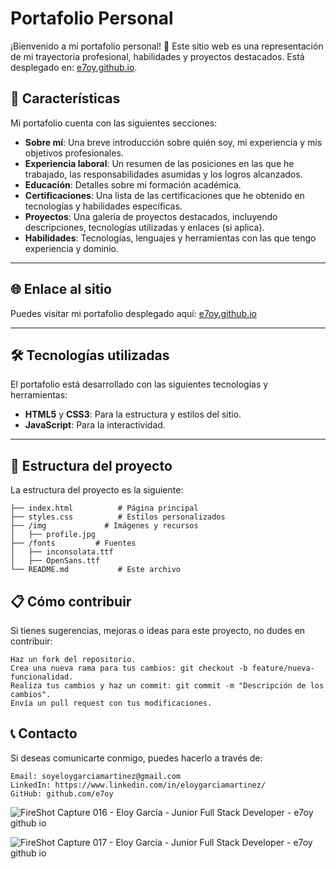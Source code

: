# Portafolio Personal

¡Bienvenido a mi portafolio personal! 🌟 Este sitio web es una representación de mi trayectoria profesional, habilidades y proyectos destacados. Está desplegado en: [e7oy.github.io](https://e7oy.github.io).

## 🚀 **Características**
Mi portafolio cuenta con las siguientes secciones:

- **Sobre mí**: Una breve introducción sobre quién soy, mi experiencia y mis objetivos profesionales.
- **Experiencia laboral**: Un resumen de las posiciones en las que he trabajado, las responsabilidades asumidas y los logros alcanzados.
- **Educación**: Detalles sobre mi formación académica.
- **Certificaciones**: Una lista de las certificaciones que he obtenido en tecnologías y habilidades específicas.
- **Proyectos**: Una galería de proyectos destacados, incluyendo descripciones, tecnologías utilizadas y enlaces (si aplica).
- **Habilidades**: Tecnologías, lenguajes y herramientas con las que tengo experiencia y dominio.

---

## 🌐 **Enlace al sitio**
Puedes visitar mi portafolio desplegado aquí: [e7oy.github.io](https://e7oy.github.io)

---

## 🛠️ **Tecnologías utilizadas**
El portafolio está desarrollado con las siguientes tecnologías y herramientas:
- **HTML5** y **CSS3**: Para la estructura y estilos del sitio.
- **JavaScript**: Para la interactividad.

---

## 📁 **Estructura del proyecto**
La estructura del proyecto es la siguiente:

```plaintext
├── index.html          # Página principal
├── styles.css          # Estilos personalizados
├── /img             # Imágenes y recursos
│   ├── profile.jpg
├── /fonts         # Fuentes
│   ├── inconsolata.ttf
│   ├── OpenSans.ttf
└── README.md           # Este archivo
````

## 📋 **Cómo contribuir**

Si tienes sugerencias, mejoras o ideas para este proyecto, no dudes en contribuir:

    Haz un fork del repositorio.
    Crea una nueva rama para tus cambios: git checkout -b feature/nueva-funcionalidad.
    Realiza tus cambios y haz un commit: git commit -m "Descripción de los cambios".
    Envía un pull request con tus modificaciones.

## 📞 **Contacto**

Si deseas comunicarte conmigo, puedes hacerlo a través de:

    Email: soyeloygarciamartinez@gmail.com
    LinkedIn: https://www.linkedin.com/in/eloygarciamartinez/
    GitHub: github.com/e7oy




![FireShot Capture 016 - Eloy García - Junior Full Stack Developer - e7oy github io](https://github.com/user-attachments/assets/71d8c0ad-7993-40cc-9107-867047be46ad)

![FireShot Capture 017 - Eloy García - Junior Full Stack Developer - e7oy github io](https://github.com/user-attachments/assets/64782de8-61ac-460e-9f07-709e0eb34784)
